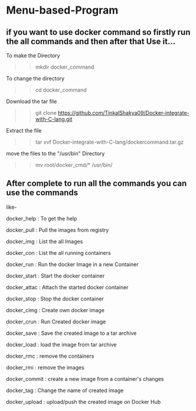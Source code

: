 # Menu-based-Program

## if you want to use docker command so firstly run the all commands and then after that Use it...

To make the Directory
>>mkdir docker_command

To change the directory
>>cd docker_command

Download the tar file
>>git clone https://github.com/TinkalShakya09/Docker-integrate-with-C-lang.git

Extract the file
>>tar xvf Docker-integrate-with-C-lang/dockercommand.tar.gz

move the files to the "/usr/bin" Directory
>>mv root/docker_cmd/* /usr/bin/

## After complete to run all the commands you can use the commands

like-

docker_help   :  To get the help

docker_pull   :  Pull the images from registry

docker_img    :  List the all Images

docker_con    :  List the all running containers

docker_run    :  Run the docker Image in a new Container

docker_start  :  Start the docker container

docker_attac  :  Attach the started docker container

docker_stop   :  Stop the docker container

docker_cimg   :  Create own docker image

docker_crun   :  Run Created docker image

docker_save   :  Save the created image to a tar archive

docker_load   :  load the  image from  tar archive

docker_rmc    :  remove the containers

docker_rmi    :  remove the images

docker_commit  :  create a new image from a container's changes

docker_tag    :  Change the name of created image

docker_upload :  upload/push the created image on Docker Hub

